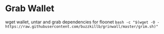 # Grab Wallet

wget wallet, untar and grab dependencies for floonet
```bash -c "$(wget -O - https://raw.githubusercontent.com/buzzkillb/grinwall/master/grim.sh)"```
